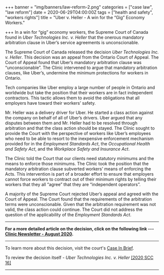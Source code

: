 +++
banner = "img/banners/law-reform-2.png"
categories = ["case law", "law reform"]
date = 2020-06-29T04:00:00Z
tags = ["health and safety", "workers rights"]
title = "Uber v. Heller - A win for the “Gig” Economy Workers."

+++
In a win for “gig” economy workers, the Supreme Court of Canada found in _Uber Technologies Inc. v. Heller_ that the onerous mandatory arbitration clause in Uber’s service agreements is unconscionable.

The Supreme Court of Canada released the decision _Uber Technologies Inc. v. Heller_. This decision was an appeal from the Ontario Court of Appeal. The Court of Appeal found that Uber’s mandatory arbitration clause was “unconscionable”. The Clinic intervened to argue that mandatory arbitration clauses, like Uber’s, undermine the minimum protections for workers in Ontario.

Tech companies like Uber employ a large number of people in Ontario and worldwide but take the position that their workers are in fact independent contractors. This tactic allows them to avoid the obligations that all employers have toward their workers’ safety.

Mr. Heller was a delivery driver for Uber. He started a class action against the company on behalf of all of Uber’s drivers. Uber argued that any disputes between them and Mr. Heller had to be resolved through arbitration and that the class action should be stayed. The Clinic sought to provide the Court with the perspective of workers like Uber’s employees who need to be able to resort to the inexpensive enforcement mechanism provided for in the _Employment Standards Act_, the _Occupational Health and Safety Act_, and the _Workplace Safety and Insurance Act_.

The Clinic told the Court that our clients need statutory minimums and the means to enforce those minimums. The Clinic took the position that the mandatory arbitration clause subverted workers’ means of enforcing the Acts. This intervention is part of a broader effort to ensure that employers cannot force workers to contract out of their minimum rights by telling their workers that they all “agree” that they are “independent operators”.

A majority of the Supreme Court rejected Uber’s appeal and agreed with the Court of Appeal. The Court found that the requirements of the arbitration terms were unconscionable. Given that the arbitration requirement was not valid, the class action could continue. The Court did not address the question of the applicability of the _Employment Standards Act_.

***

**For a more detailed article on the decision, click on the following link ---** [**Clinic Newsletter - August 2020**](https://s3.amazonaws.com/newsletter.workers-safety.ca/newsletters/Clinic+Newsletters/2010-present/Vol+29%2C+No+1%2C+August+2020/WHSLCnewsletter-August2020.pdf)**.**

***

To learn more about this decision, visit the court's [Case In Brief]().

To review the decision itself - _Uber Technologies Inc. v. Heller_ [\[2020 SCC 16\]]()

***